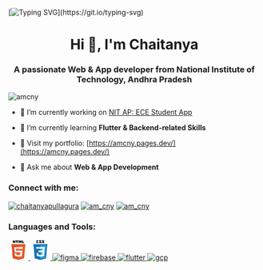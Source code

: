 [![Typing SVG](https://readme-typing-svg.demolab.com?font=Pacifico&size=35&pause=1000&vCenter=true&width=435&lines=Hello%2C+There!+%F0%9F%91%8B;This+is+Chaitanya;Nice+to+meet+you!)](https://git.io/typing-svg)

<h1 align="center">Hi 👋, I'm Chaitanya</h1>
<h3 align="center">A passionate Web & App developer from National Institute of Technology, Andhra Pradesh</h3>

<p align="left"> <img src="https://komarev.com/ghpvc/?username=amcny&label=Profile%20views&color=0e75b6&style=flat" alt="amcny" /> </p>

- 🔭 I’m currently working on [NIT AP: ECE Student App](https://www.linkedin.com/posts/chaitanyapullagura_exciting-announcement-introducing-activity-7093802000559083520-obKU?utm_source=share&utm_medium=member_android)

- 🌱 I’m currently learning **Flutter & Backend-related Skills**

- 👤 Visit my portfolio: [https://amcny.pages.dev/](https://amcny.pages.dev/)

- 💬 Ask me about **Web & App Development**

<h3 align="left">Connect with me:</h3>
<p align="left">
<a href="https://linkedin.com/in/chaitanyapullagura" target="blank"><img align="center" src="https://raw.githubusercontent.com/rahuldkjain/github-profile-readme-generator/master/src/images/icons/Social/linked-in-alt.svg" alt="chaitanyapullagura" height="30" width="40" /></a>
<a href="https://instagram.com/am_cny" target="blank"><img align="center" src="https://raw.githubusercontent.com/rahuldkjain/github-profile-readme-generator/master/src/images/icons/Social/instagram.svg" alt="am_cny" height="30" width="40" /></a>
<a href="https://twitter.com/am_cny" target="blank"><img align="center" src="https://raw.githubusercontent.com/rahuldkjain/github-profile-readme-generator/master/src/images/icons/Social/twitter.svg" alt="am_cny" height="30" width="40" /></a>
</p>

<h3 align="left">Languages and Tools:</h3>
<p align="left"> <a href="https://www.w3.org/html/" target="_blank" rel="noreferrer"> <img src="https://raw.githubusercontent.com/devicons/devicon/master/icons/html5/html5-original-wordmark.svg" alt="html5" width="40" height="40"/> </a> <a href="https://www.w3schools.com/css/" target="_blank" rel="noreferrer"> <img src="https://raw.githubusercontent.com/devicons/devicon/master/icons/css3/css3-original-wordmark.svg" alt="css3" width="40" height="40"/> </a> <a href="https://www.figma.com/" target="_blank" rel="noreferrer"> <img src="https://www.vectorlogo.zone/logos/figma/figma-icon.svg" alt="figma" width="40" height="40"/> </a> <a href="https://firebase.google.com/" target="_blank" rel="noreferrer"> <img src="https://www.vectorlogo.zone/logos/firebase/firebase-icon.svg" alt="firebase" width="40" height="40"/> </a> <a href="https://flutter.dev" target="_blank" rel="noreferrer"> <img src="https://www.vectorlogo.zone/logos/flutterio/flutterio-icon.svg" alt="flutter" width="40" height="40"/> </a> <a href="https://cloud.google.com" target="_blank" rel="noreferrer"> <img src="https://www.vectorlogo.zone/logos/google_cloud/google_cloud-icon.svg" alt="gcp" width="40" height="40"/> </a> </p>
